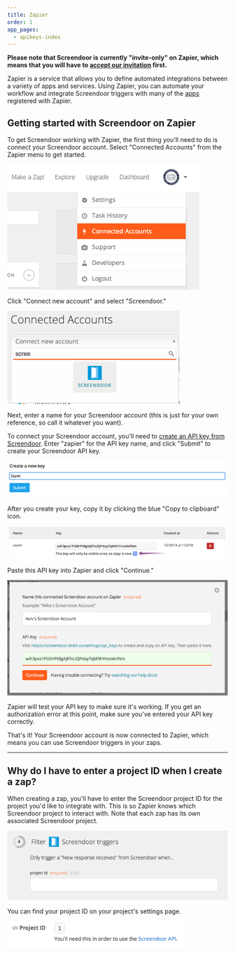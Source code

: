 ```yaml
---
title: Zapier
order: 1
app_pages:
  - apikeys-index
---
```


**Please note that Screendoor is currently "invite-only" on Zapier, which means that you will have to [accept our invitation](https://zapier.com/developer/invite/11164/f7c39187582faf14fb803d66cc8500b7/) first.**

Zapier is a service that allows you to define automated integrations between a variety of apps and services. Using Zapier, you can automate your workflow and integrate Screendoor triggers with many of the [apps](https://zapier.com/zapbook/) registered with Zapier.

## Getting started with Screendoor on Zapier

To get Screendoor working with Zapier, the first thing you'll need to do is connect your Screendoor account. Select "Connected Accounts" from the Zapier menu to get started.

![connected accounts](../images/connected_accounts.png)

Click "Connect new account" and select "Screendoor."

![connect account](../images/connect_account.png)

Next, enter a name for your Screendoor account (this is just for your own reference, so call it whatever you want).

To connect your Screendoor account, you'll need to [create an API key from Screendoor](https://screendoor.dobt.co/settings/api_keys). Enter "zapier" for the API key name, and click "Submit" to create your Screendoor API key.

![create api key](../images/create_api_key.png)

After you create your key, copy it by clicking the blue "Copy to clipboard" icon.

![copy api key](../images/copy_api_key.png)

Paste this API key into Zapier and click "Continue."

![paste api key](../images/paste_api_key.png)

Zapier will test your API key to make sure it's working. If you get an authorization error at this point, make sure you've entered your API key correctly.

That's it! Your Screendoor account is now connected to Zapier, which means you can use Screendoor triggers in your zaps.

---

## Why do I have to enter a project ID when I create a zap?

When creating a zap, you'll have to enter the Screendoor project ID for the project you'd like to integrate with. This is so Zapier knows which Screendoor project to interact with. Note that each zap has its own associated Screendoor project.

![zapier project id](../images/zapier_project_id.png)

You can find your project ID on your project's settings page.

![screendoor project id](../images/project_id.png)
